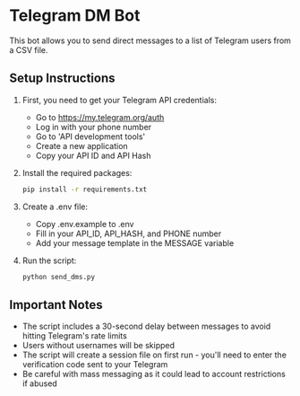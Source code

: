 # Telegram DM Bot

This bot allows you to send direct messages to a list of Telegram users from a CSV file.

## Setup Instructions

1. First, you need to get your Telegram API credentials:
   - Go to https://my.telegram.org/auth
   - Log in with your phone number
   - Go to 'API development tools'
   - Create a new application
   - Copy your API ID and API Hash

2. Install the required packages:
   ```bash
   pip install -r requirements.txt
   ```

3. Create a .env file:
   - Copy .env.example to .env
   - Fill in your API_ID, API_HASH, and PHONE number
   - Add your message template in the MESSAGE variable

4. Run the script:
   ```bash
   python send_dms.py
   ```

## Important Notes

- The script includes a 30-second delay between messages to avoid hitting Telegram's rate limits
- Users without usernames will be skipped
- The script will create a session file on first run - you'll need to enter the verification code sent to your Telegram
- Be careful with mass messaging as it could lead to account restrictions if abused
